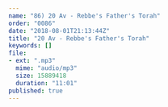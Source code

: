 ```yaml
---
name: "86) 20 Av - Rebbe's Father's Torah"
order: "0086"
date: "2018-08-01T21:13:44Z"
title: "20 Av - Rebbe's Father's Torah"
keywords: []
file:
- ext: ".mp3"
  mime: "audio/mp3"
  size: 15889418
  duration: "11:01"
published: true
---
```

